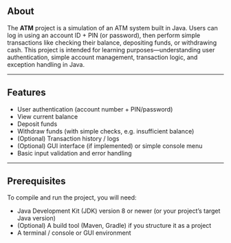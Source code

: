 ## About

The **ATM** project is a simulation of an ATM system built in Java. 
Users can log in using an account ID + PIN (or password), then perform simple transactions like checking their balance, depositing funds, or withdrawing cash.
This project is intended for learning purposes—understanding user authentication, simple account management, transaction logic, and exception handling in Java.

---

## Features

- User authentication (account number + PIN/password)  
- View current balance  
- Deposit funds  
- Withdraw funds (with simple checks, e.g. insufficient balance)  
- (Optional) Transaction history / logs  
- (Optional) GUI interface (if implemented) or simple console menu  
- Basic input validation and error handling  

---

## Prerequisites

To compile and run the project, you will need:

- Java Development Kit (JDK) version 8 or newer (or your project’s target Java version)  
- (Optional) A build tool (Maven, Gradle) if you structure it as a project  
- A terminal / console or GUI environment  

